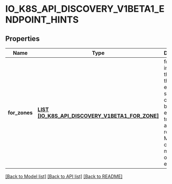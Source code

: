 # IO_K8S_API_DISCOVERY_V1BETA1_ENDPOINT_HINTS

## Properties
Name | Type | Description | Notes
------------ | ------------- | ------------- | -------------
**for_zones** | [**LIST [IO_K8S_API_DISCOVERY_V1BETA1_FOR_ZONE]**](io.k8s.api.discovery.v1beta1.ForZone.md) | forZones indicates the zone(s) this endpoint should be consumed by to enable topology aware routing. May contain a maximum of 8 entries. | [optional] [default to null]

[[Back to Model list]](../README.md#documentation-for-models) [[Back to API list]](../README.md#documentation-for-api-endpoints) [[Back to README]](../README.md)


